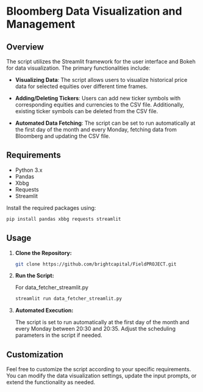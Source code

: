 # Bloomberg Data Visualization and Management

## Overview

The script utilizes the Streamlit framework for the user interface and Bokeh for data visualization. The primary functionalities include:

- **Visualizing Data**: The script allows users to visualize historical price data for selected equities over different time frames.

- **Adding/Deleting Tickers**: Users can add new ticker symbols with corresponding equities and currencies to the CSV file. Additionally, existing ticker symbols can be deleted from the CSV file.

- **Automated Data Fetching**: The script can be set to run automatically at the first day of the month and every Monday, fetching data from Bloomberg and updating the CSV file.

## Requirements

- Python 3.x
- Pandas
- Xbbg
- Requests
- Streamlit

Install the required packages using:

```bash
pip install pandas xbbg requests streamlit
```

## Usage
1. **Clone the Repository:**

    ```bash
    git clone https://github.com/brightcapital/FieldPROJECT.git
    ```

2. **Run the Script:**

   For data_fetcher_streamlit.py

    ```bash
    streamlit run data_fetcher_streamlit.py
    ```


3. **Automated Execution:**

    The script is set to run automatically at the first day of the month and every Monday between 20:30 and 20:35. Adjust the scheduling parameters in the script if needed.

## Customization

Feel free to customize the script according to your specific requirements. You can modify the data visualization settings, update the input prompts, or extend the functionality as needed.

